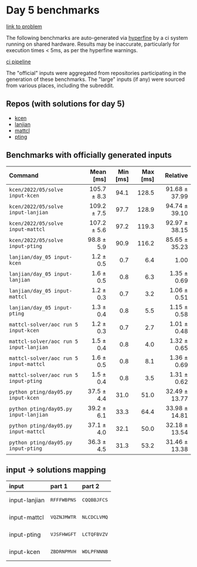# Day 5 benchmarks

[link to problem](http://adventofcode.com/2022/day/5)

The following benchmarks are auto-generated via [hyperfine](https://github.com/sharkdp/hyperfine) by a ci system running on shared hardware. Results may be inaccurate, particularly for execution times < 5ms, as per the hyperfine warnings.

[ci pipeline](http://ci.papercode.net:8080/teams/aoc2022/pipelines/aoc-compare-2022)

The "official" inputs were aggregated from repositories participating in the generation of these benchmarks. The "large" inputs (if any) were sourced from various places, including the subreddit.

## Repos (with solutions for day 5)


- [kcen](https://github.com/kcen/AdventOfCode)
- [lanjian](https://github.com/LanJian/aoc-2022)
- [mattcl](https://github.com/mattcl/aoc2022)
- [pting](https://github.com/pting/aoc2022)

## Benchmarks with officially generated inputs
| Command | Mean [ms] | Min [ms] | Max [ms] | Relative |
|:---|---:|---:|---:|---:|
| `kcen/2022/05/solve input-kcen` | 105.7 ± 8.3 | 94.1 | 128.5 | 91.68 ± 37.99 |
| `kcen/2022/05/solve input-lanjian` | 109.2 ± 7.5 | 97.7 | 128.9 | 94.74 ± 39.10 |
| `kcen/2022/05/solve input-mattcl` | 107.2 ± 5.6 | 97.2 | 119.3 | 92.97 ± 38.15 |
| `kcen/2022/05/solve input-pting` | 98.8 ± 5.9 | 90.9 | 116.2 | 85.65 ± 35.23 |
| `lanjian/day_05 input-kcen` | 1.2 ± 0.5 | 0.7 | 6.4 | 1.00 |
| `lanjian/day_05 input-lanjian` | 1.6 ± 0.5 | 0.8 | 6.3 | 1.35 ± 0.69 |
| `lanjian/day_05 input-mattcl` | 1.2 ± 0.3 | 0.7 | 3.2 | 1.06 ± 0.51 |
| `lanjian/day_05 input-pting` | 1.3 ± 0.4 | 0.8 | 5.5 | 1.15 ± 0.58 |
| `mattcl-solver/aoc run 5 input-kcen` | 1.2 ± 0.3 | 0.7 | 2.7 | 1.01 ± 0.48 |
| `mattcl-solver/aoc run 5 input-lanjian` | 1.5 ± 0.4 | 0.8 | 4.0 | 1.32 ± 0.65 |
| `mattcl-solver/aoc run 5 input-mattcl` | 1.6 ± 0.5 | 0.8 | 8.1 | 1.36 ± 0.69 |
| `mattcl-solver/aoc run 5 input-pting` | 1.5 ± 0.4 | 0.8 | 3.5 | 1.31 ± 0.62 |
| `python pting/day05.py input-kcen` | 37.5 ± 4.4 | 31.0 | 51.0 | 32.49 ± 13.77 |
| `python pting/day05.py input-lanjian` | 39.2 ± 6.1 | 33.3 | 64.4 | 33.98 ± 14.81 |
| `python pting/day05.py input-mattcl` | 37.1 ± 4.0 | 32.1 | 50.0 | 32.18 ± 13.54 |
| `python pting/day05.py input-pting` | 36.3 ± 4.5 | 31.3 | 53.2 | 31.46 ± 13.38 |

## input -> solutions mapping
|input|part 1|part 2|
|:---|:---|:---|
|input-lanjian|<pre>RFFFWBPNS</pre>|<pre>CQQBBJFCS</pre>|
|input-mattcl|<pre>VQZNJMWTR</pre>|<pre>NLCDCLVMQ</pre>|
|input-pting|<pre>VJSFHWGFT</pre>|<pre>LCTQFBVZV</pre>|
|input-kcen|<pre>ZBDRNPMVH</pre>|<pre>WDLPFNNNB</pre>|
